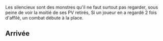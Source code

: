 
Les silencieux sont des monstres qu'il ne faut surtout pas regarder, sous peine de voir la moitié de ses PV retirés, Si un joueur en a regardé 2 fois d'affilé, un combat débute à la place.

## Arrivée
